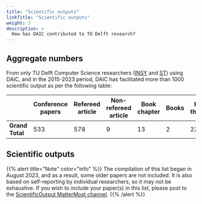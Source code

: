 ```yaml
---
title: "Scientific outputs"
linkTitle: "Scientific outputs"
weight: 3
description: >
  How has DAIC contributed to TU Delft research?
---
```



## Aggregate numbers

From only TU Delft Computer Science researchers ([INSY](https://www.tudelft.nl/en/eemcs/the-faculty/departments/intelligent-systems) and [ST](https://www.tudelft.nl/ewi/over-de-faculteit/afdelingen/software-technology)) using DAIC, and in the 2015-2023 period, DAIC has facilitated more than 1000 scientific output as per the following table: 

|                 | Conference papers | Refereed article | Non-refereed article | Book chapter | Books | PhD theses | Professional publications | Other research output | **Grand Total** |
| --------------- | --------------------- | -------------------- | ------------------------ | ---------------- | --------- | -------------- | ----------------------------- | ------------------------- | --------------- |
| **Grand Total** | 533               | 578              | 9                    | 13           | 2     | 22         | 6                         | 51                    | **1214**        |

## Scientific outputs

{{% alert title="Note" color="info" %}}
The compilation of this list began in August 2023, and as a result, some older papers are not included. It is also based on self-reporting by individual researchers, so it may not be exhaustive. If you wish to include your paper(s) in this list, please post to the [ScientificOutput MatterMost channel](https://mattermost.tudelft.nl/daic/channels/scientificoutput).
{{% /alert %}}